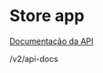 # Store app 
[Documentação da API](http://localhost:8080/swagger-ui/index.html?configUrl=/v3/api-docs/swagger-config#/)


/v2/api-docs